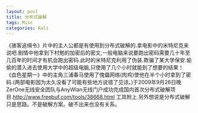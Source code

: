 ```yaml
---
layout: post
title: 分布式破解  
tags: Misc
categories: Kali
---
```



《骇客追缉令》片中的主人公都是有使用到分布式破解的.拿电影中的米特尼克来说吧.剧情中他拿到下村勉的加密后的密文,一般电脑来说要跑出密码需要几十年至几百年的时间才有机会跑出密码.此时的米特尼克利用了伪装.欺骗了某大学保安.偷偷的潜入进去使用大学中的超级电脑,只使用了几个小时就能到了想要的结果！《血色星期一》中的主角三浦春马使用了傀儡网络(肉鸡)使他在半个小时拿到了密码.(两部电影因为太久没看了可能有些地方说错了见谅。)于2009年9月26日晚ZerOne无线安全团队与AnyWlan无线门户成功完成国内首次分布式破解项目.http://www.freebuf.com/tools/38668.html 工具附上.另外想说是分布式破解只是思路。不是破解方案。破不出来也没有关系。


